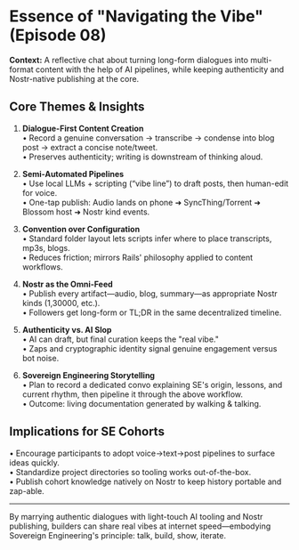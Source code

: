 # Essence of "Navigating the Vibe" (Episode 08)

**Context:** A reflective chat about turning long-form dialogues into multi-format content with the help of AI pipelines, while keeping authenticity and Nostr-native publishing at the core.

## Core Themes & Insights

1. **Dialogue-First Content Creation**  
   • Record a genuine conversation → transcribe → condense into blog post → extract a concise note/tweet.  
   • Preserves authenticity; writing is downstream of thinking aloud.

2. **Semi-Automated Pipelines**  
   • Use local LLMs + scripting (“vibe line”) to draft posts, then human-edit for voice.  
   • One-tap publish: Audio lands on phone ➜ SyncThing/Torrent ➜ Blossom host ➜ Nostr kind events.

3. **Convention over Configuration**  
   • Standard folder layout lets scripts infer where to place transcripts, mp3s, blogs.  
   • Reduces friction; mirrors Rails' philosophy applied to content workflows.

4. **Nostr as the Omni-Feed**  
   • Publish every artifact—audio, blog, summary—as appropriate Nostr kinds (1,30000, etc.).  
   • Followers get long-form or TL;DR in the same decentralized timeline.

5. **Authenticity vs. AI Slop**  
   • AI can draft, but final curation keeps the "real vibe."  
   • Zaps and cryptographic identity signal genuine engagement versus bot noise.

6. **Sovereign Engineering Storytelling**  
   • Plan to record a dedicated convo explaining SE's origin, lessons, and current rhythm, then pipeline it through the above workflow.  
   • Outcome: living documentation generated by walking & talking.

## Implications for SE Cohorts

• Encourage participants to adopt voice→text→post pipelines to surface ideas quickly.  
• Standardize project directories so tooling works out-of-the-box.  
• Publish cohort knowledge natively on Nostr to keep history portable and zap-able.

---
By marrying authentic dialogues with light-touch AI tooling and Nostr publishing, builders can share real vibes at internet speed—embodying Sovereign Engineering's principle: talk, build, show, iterate. 